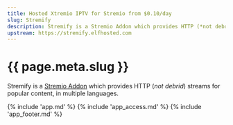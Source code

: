 ```yaml
---
title: Hosted Xtremio IPTV for Stremio from $0.10/day
slug: Stremify
description: Stremify is a Stremio Addon which provides HTTP (*not debrid*) streams for popular content, in multiple languages.
upstream: https://stremify.elfhosted.com
---
```


# {{ page.meta.slug }}

Stremify is a [Stremio Addon](/stremio-addons/) which provides HTTP (*not debrid*) streams for popular content, in multiple languages.

{% include 'app.md' %}
{% include 'app_access.md' %}
{% include 'app_footer.md' %}